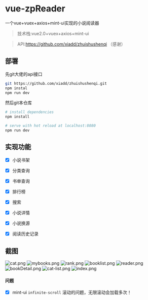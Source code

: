 # vue-zpReader
一个vue+vuex+axios+mint-ui实现的小说阅读器

> 技术栈:vue2.0+vuex+axios+mint-ui

> API:https://github.com/xiadd/zhuishushenqi （感谢）

## 部署
先git大佬的api接口
```bash
git https://github.com/xiadd/zhuishushenqi.git
npm instal
npm run dev
```
然后git本仓库
``` bash
# install dependencies
npm install

# serve with hot reload at localhost:8080
npm run dev

```
## 实现功能

- [x] 小说书架

- [x] 分类查询

- [x] 书单查询

- [x] 排行榜

- [x] 搜索

- [x] 小说详情

- [x] 小说换源

- [x] 阅读历史记录

## 截图
![cat.png](https://github.com/ZpsssLll/vue-zpReader/blob/master/screenshot/cat.png)
![mybooks.png](https://github.com/ZpsssLll/vue-zpReader/blob/master/screenshot/mybooks.png)
![rank.png](https://github.com/ZpsssLll/vue-zpReader/blob/master/screenshot/rank.png)
![booklist.png](https://github.com/ZpsssLll/vue-zpReader/blob/master/screenshot/booklist.png)
![reader.png](https://github.com/ZpsssLll/vue-zpReader/blob/master/screenshot/reader.png)
![bookDetail.png](https://github.com/ZpsssLll/vue-zpReader/blob/master/screenshot/bookDetail.png)
![cat-list.png](https://github.com/ZpsssLll/vue-zpReader/blob/master/screenshot/cat-list.png)
![index.png](https://github.com/ZpsssLll/vue-zpReader/blob/master/screenshot/index.png)

#### 问题
- [x] mint-ui ```infinite-scroll``` 滚动的问题，无限滚动会加载多次！

